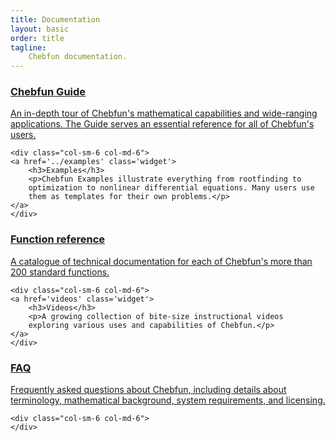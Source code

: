 ```yaml
---
title: Documentation
layout: basic
order: title
tagline:
    Chebfun documentation.
---
```


<div class="row">
    <div class="col-sm-6 col-md-6">
    <a href='guide' class='widget'>
        <h3>Chebfun Guide</h3>
        <p>An in-depth tour of Chebfun's mathematical capabilities and
        wide-ranging applications. The Guide serves an essential reference
        for all of Chebfun's users.</p>
    </a>
    </div>

    <div class="col-sm-6 col-md-6">
    <a href='../examples' class='widget'>
        <h3>Examples</h3>
        <p>Chebfun Examples illustrate everything from rootfinding to
        optimization to nonlinear differential equations. Many users use
        them as templates for their own problems.</p>
    </a>
    </div>
</div>


<div class="row">
    <div class="col-sm-6 col-md-6">
    <a href='functions.html' class='widget'>
        <h3>Function reference</h3>
        <p>A catalogue of technical documentation for each of Chebfun's
        more than 200 standard functions.</p>
    </a>
    </div>

    <div class="col-sm-6 col-md-6">
    <a href='videos' class='widget'>
        <h3>Videos</h3>
        <p>A growing collection of bite-size instructional videos
        exploring various uses and capabilities of Chebfun.</p>
    </a>
    </div>
</div>


<div class="row">
    <div class="col-sm-6 col-md-6">
    <a href='faq.html' class='widget'>
        <h3>FAQ</h3>
        <p>Frequently asked questions about Chebfun, including details
        about terminology, mathematical background, system requirements,
        and licensing.</p>
    </a>
    </div>

    <div class="col-sm-6 col-md-6">
    </div>
</div>